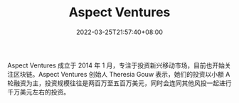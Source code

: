 ﻿---
weight: 
title: "Aspect Ventures"
description: "Aspect Ventures 成立于 2014 年 1 月，专注于投资新兴移动市场，目前也开始关注区块链"
date: 2022-03-25T21:57:40+08:00
lastmod: 2022-03-25T16:45:40+08:00
draft: false
authors: ["Metabd"]
featuredImage: "aspect-ventures.jpg"
link: ""
tags: ["投资机构","Aspect Ventures"]
categories: ["navigation"]
navigation: ["投资机构"]
lightgallery: true
toc: true
pinned: false
recommend: false
recommend1: false
---
Aspect Ventures 成立于 2014 年 1 月，专注于投资新兴移动市场，目前也开始关注区块链。Aspect Ventures 创始人 Theresia Gouw 表示，她们的投资以小额 A 轮融资为主，投资规模往往是两百万至五百万美元，同时会连同其他风投一起进行千万美元左右的投资。
